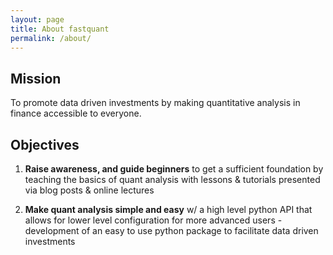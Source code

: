 ```yaml
---
layout: page
title: About fastquant
permalink: /about/
---
```


## Mission

To promote data driven investments by making quantitative analysis in finance accessible to everyone.

## Objectives

1) **Raise awareness, and guide beginners** to get a sufficient foundation by teaching the basics of quant analysis with lessons & tutorials presented via blog posts & online lectures

2) **Make quant analysis simple and easy** w/ a high level python API that allows for lower level configuration for more advanced users - development of an easy to use python package to facilitate data driven investments